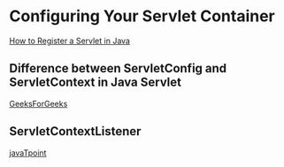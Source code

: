 # Configuring Your Servlet Container

<a href="https://www.baeldung.com/register-servlet">How to Register a Servlet in Java</a>

## Difference between ServletConfig and ServletContext in Java Servlet

<a href="https://www.geeksforgeeks.org/difference-between-servletconfig-and-servletcontext-in-java-servlet/">GeeksForGeeks</a>

## ServletContextListener

<a href="https://www.javatpoint.com/ServletContextEvent">javaTpoint</a>